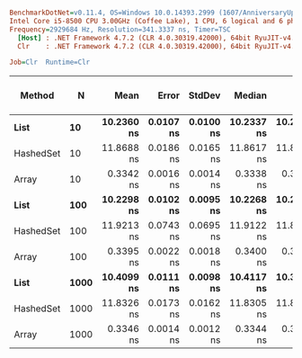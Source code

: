 ``` ini

BenchmarkDotNet=v0.11.4, OS=Windows 10.0.14393.2999 (1607/AnniversaryUpdate/Redstone1)
Intel Core i5-8500 CPU 3.00GHz (Coffee Lake), 1 CPU, 6 logical and 6 physical cores
Frequency=2929684 Hz, Resolution=341.3337 ns, Timer=TSC
  [Host] : .NET Framework 4.7.2 (CLR 4.0.30319.42000), 64bit RyuJIT-v4.7.3416.0
  Clr    : .NET Framework 4.7.2 (CLR 4.0.30319.42000), 64bit RyuJIT-v4.7.3416.0

Job=Clr  Runtime=Clr  

```
|    Method |    N |       Mean |     Error |    StdDev |     Median |        Min |        Max | Rank | Gen 0/1k Op | Gen 1/1k Op | Gen 2/1k Op | Allocated Memory/Op |
|---------- |----- |-----------:|----------:|----------:|-----------:|-----------:|-----------:|-----:|------------:|------------:|------------:|--------------------:|
|      **List** |   **10** | **10.2360 ns** | **0.0107 ns** | **0.0100 ns** | **10.2337 ns** | **10.2222 ns** | **10.2544 ns** |    **3** |           **-** |           **-** |           **-** |                   **-** |
| HashedSet |   10 | 11.8688 ns | 0.0186 ns | 0.0165 ns | 11.8617 ns | 11.8449 ns | 11.8968 ns |    5 |           - |           - |           - |                   - |
|     Array |   10 |  0.3342 ns | 0.0016 ns | 0.0014 ns |  0.3338 ns |  0.3323 ns |  0.3374 ns |    1 |           - |           - |           - |                   - |
|      **List** |  **100** | **10.2298 ns** | **0.0102 ns** | **0.0095 ns** | **10.2268 ns** | **10.2182 ns** | **10.2472 ns** |    **3** |           **-** |           **-** |           **-** |                   **-** |
| HashedSet |  100 | 11.9213 ns | 0.0743 ns | 0.0695 ns | 11.9122 ns | 11.8356 ns | 12.0425 ns |    5 |           - |           - |           - |                   - |
|     Array |  100 |  0.3395 ns | 0.0022 ns | 0.0018 ns |  0.3400 ns |  0.3356 ns |  0.3418 ns |    2 |           - |           - |           - |                   - |
|      **List** | **1000** | **10.4099 ns** | **0.0111 ns** | **0.0098 ns** | **10.4117 ns** | **10.3908 ns** | **10.4245 ns** |    **4** |           **-** |           **-** |           **-** |                   **-** |
| HashedSet | 1000 | 11.8326 ns | 0.0173 ns | 0.0162 ns | 11.8305 ns | 11.8017 ns | 11.8588 ns |    5 |           - |           - |           - |                   - |
|     Array | 1000 |  0.3346 ns | 0.0014 ns | 0.0012 ns |  0.3344 ns |  0.3327 ns |  0.3377 ns |    1 |           - |           - |           - |                   - |
